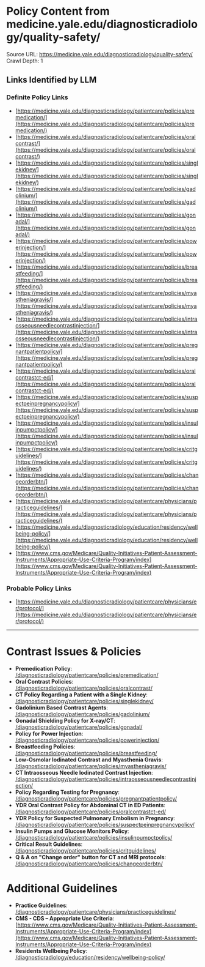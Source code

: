 # Policy Content from medicine.yale.edu/diagnosticradiology/quality-safety/

Source URL: https://medicine.yale.edu/diagnosticradiology/quality-safety/
Crawl Depth: 1

## Links Identified by LLM

### Definite Policy Links

- [https://medicine.yale.edu/diagnosticradiology/patientcare/policies/premedication/](https://medicine.yale.edu/diagnosticradiology/patientcare/policies/premedication/)
- [https://medicine.yale.edu/diagnosticradiology/patientcare/policies/oralcontrast/](https://medicine.yale.edu/diagnosticradiology/patientcare/policies/oralcontrast/)
- [https://medicine.yale.edu/diagnosticradiology/patientcare/policies/singlekidney/](https://medicine.yale.edu/diagnosticradiology/patientcare/policies/singlekidney/)
- [https://medicine.yale.edu/diagnosticradiology/patientcare/policies/gadolinium/](https://medicine.yale.edu/diagnosticradiology/patientcare/policies/gadolinium/)
- [https://medicine.yale.edu/diagnosticradiology/patientcare/policies/gonadal/](https://medicine.yale.edu/diagnosticradiology/patientcare/policies/gonadal/)
- [https://medicine.yale.edu/diagnosticradiology/patientcare/policies/powerinjection/](https://medicine.yale.edu/diagnosticradiology/patientcare/policies/powerinjection/)
- [https://medicine.yale.edu/diagnosticradiology/patientcare/policies/breastfeeding/](https://medicine.yale.edu/diagnosticradiology/patientcare/policies/breastfeeding/)
- [https://medicine.yale.edu/diagnosticradiology/patientcare/policies/myastheniagravis/](https://medicine.yale.edu/diagnosticradiology/patientcare/policies/myastheniagravis/)
- [https://medicine.yale.edu/diagnosticradiology/patientcare/policies/intraosseousneedlecontrastinjection/](https://medicine.yale.edu/diagnosticradiology/patientcare/policies/intraosseousneedlecontrastinjection/)
- [https://medicine.yale.edu/diagnosticradiology/patientcare/policies/pregnantpatientpolicy/](https://medicine.yale.edu/diagnosticradiology/patientcare/policies/pregnantpatientpolicy/)
- [https://medicine.yale.edu/diagnosticradiology/patientcare/policies/oralcontrastct-ed/](https://medicine.yale.edu/diagnosticradiology/patientcare/policies/oralcontrastct-ed/)
- [https://medicine.yale.edu/diagnosticradiology/patientcare/policies/suspectpeinpregnancypolicy/](https://medicine.yale.edu/diagnosticradiology/patientcare/policies/suspectpeinpregnancypolicy/)
- [https://medicine.yale.edu/diagnosticradiology/patientcare/policies/insulinpumpctpolicy/](https://medicine.yale.edu/diagnosticradiology/patientcare/policies/insulinpumpctpolicy/)
- [https://medicine.yale.edu/diagnosticradiology/patientcare/policies/critguidelines/](https://medicine.yale.edu/diagnosticradiology/patientcare/policies/critguidelines/)
- [https://medicine.yale.edu/diagnosticradiology/patientcare/policies/changeorderbtn/](https://medicine.yale.edu/diagnosticradiology/patientcare/policies/changeorderbtn/)
- [https://medicine.yale.edu/diagnosticradiology/patientcare/physicians/practiceguidelines/](https://medicine.yale.edu/diagnosticradiology/patientcare/physicians/practiceguidelines/)
- [https://medicine.yale.edu/diagnosticradiology/education/residency/wellbeing-policy/](https://medicine.yale.edu/diagnosticradiology/education/residency/wellbeing-policy/)
- [https://www.cms.gov/Medicare/Quality-Initiatives-Patient-Assessment-Instruments/Appropriate-Use-Criteria-Program/index](https://www.cms.gov/Medicare/Quality-Initiatives-Patient-Assessment-Instruments/Appropriate-Use-Criteria-Program/index)

### Probable Policy Links

- [https://medicine.yale.edu/diagnosticradiology/patientcare/physicians/er/protocol/](https://medicine.yale.edu/diagnosticradiology/patientcare/physicians/er/protocol/)

---

# Contrast Issues & Policies

- **Premedication Policy**: [/diagnosticradiology/patientcare/policies/premedication/](https://medicine.yale.edu/diagnosticradiology/patientcare/policies/premedication/)
- **Oral Contrast Policies**: [/diagnosticradiology/patientcare/policies/oralcontrast/](https://medicine.yale.edu/diagnosticradiology/patientcare/policies/oralcontrast/)
- **CT Policy Regarding a Patient with a Single Kidney**: [/diagnosticradiology/patientcare/policies/singlekidney/](https://medicine.yale.edu/diagnosticradiology/patientcare/policies/singlekidney/)
- **Gadolinium Based Contrast Agents**: [/diagnosticradiology/patientcare/policies/gadolinium/](https://medicine.yale.edu/diagnosticradiology/patientcare/policies/gadolinium/)
- **Gonadal Shielding Policy for X-ray/CT**: [/diagnosticradiology/patientcare/policies/gonadal/](https://medicine.yale.edu/diagnosticradiology/patientcare/policies/gonadal/)
- **Policy for Power Injection**: [/diagnosticradiology/patientcare/policies/powerinjection/](https://medicine.yale.edu/diagnosticradiology/patientcare/policies/powerinjection/)
- **Breastfeeding Policies**: [/diagnosticradiology/patientcare/policies/breastfeeding/](https://medicine.yale.edu/diagnosticradiology/patientcare/policies/breastfeeding/)
- **Low-Osmolar Iodinated Contrast and Myasthenia Gravis**: [/diagnosticradiology/patientcare/policies/myastheniagravis/](https://medicine.yale.edu/diagnosticradiology/patientcare/policies/myastheniagravis/)
- **CT Intraosseous Needle Iodinated Contrast Injection**: [/diagnosticradiology/patientcare/policies/intraosseousneedlecontrastinjection/](https://medicine.yale.edu/diagnosticradiology/patientcare/policies/intraosseousneedlecontrastinjection/)
- **Policy Regarding Testing for Pregnancy**: [/diagnosticradiology/patientcare/policies/pregnantpatientpolicy/](https://medicine.yale.edu/diagnosticradiology/patientcare/policies/pregnantpatientpolicy/)
- **YDR Oral Contrast Policy for Abdominal CT in ED Patients**: [/diagnosticradiology/patientcare/policies/oralcontrastct-ed/](https://medicine.yale.edu/diagnosticradiology/patientcare/policies/oralcontrastct-ed/)
- **YDR Policy for Suspected Pulmonary Embolism in Pregnancy**: [/diagnosticradiology/patientcare/policies/suspectpeinpregnancypolicy/](https://medicine.yale.edu/diagnosticradiology/patientcare/policies/suspectpeinpregnancypolicy/)
- **Insulin Pumps and Glucose Monitors Policy**: [/diagnosticradiology/patientcare/policies/insulinpumpctpolicy/](https://medicine.yale.edu/diagnosticradiology/patientcare/policies/insulinpumpctpolicy/)
- **Critical Result Guidelines**: [/diagnosticradiology/patientcare/policies/critguidelines/](https://medicine.yale.edu/diagnosticradiology/patientcare/policies/critguidelines/)
- **Q & A on "Change order" button for CT and MRI protocols**: [/diagnosticradiology/patientcare/policies/changeorderbtn/](https://medicine.yale.edu/diagnosticradiology/patientcare/policies/changeorderbtn/)

# Additional Guidelines

- **Practice Guidelines**: [/diagnosticradiology/patientcare/physicians/practiceguidelines/](https://medicine.yale.edu/diagnosticradiology/patientcare/physicians/practiceguidelines/)
- **CMS - CDS – Appropriate Use Criteria**: [https://www.cms.gov/Medicare/Quality-Initiatives-Patient-Assessment-Instruments/Appropriate-Use-Criteria-Program/index](https://www.cms.gov/Medicare/Quality-Initiatives-Patient-Assessment-Instruments/Appropriate-Use-Criteria-Program/index)
- **Residents Wellbeing Policy**: [/diagnosticradiology/education/residency/wellbeing-policy/](https://medicine.yale.edu/diagnosticradiology/education/residency/wellbeing-policy/)